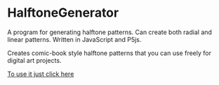 # HalftoneGenerator
A program for generating halftone patterns. Can create both radial and linear patterns. Written in JavaScript and P5js.

Creates comic-book style halftone patterns that you can use freely for digital art projects.

[To use it just click here](https://liamroddy.github.io/HalftoneGenerator/)
